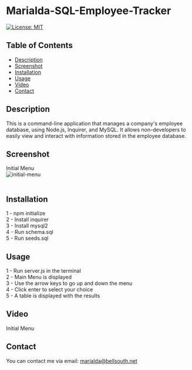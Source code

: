 # Marialda-SQL-Employee-Tracker
[![License: MIT](https://img.shields.io/badge/License-MIT-yellow.svg)](https://opensource.org/licenses/MIT)

## Table of Contents
  - [Description](#description)
  - [Screenshot](#screenshot)
  - [Installation](#installation)
  - [Usage](#usage)
  - [Video](#video)
  - [Contact](#contact)
 
## Description
This is a command-line application that manages a company's employee database, using Node.js, Inquirer, and MySQL. It allows non-developers to easily view and interact with information stored in the employee database.

## Screenshot
Initial Menu <br/>
![initial-menu](./images/Initial_Menu.png) <br/> <br/> 

## Installation 
1 - npm initialize <br/>
2 - Install inquirer <br/>
3 - Install mysql2 <br/>
4 - Run schema.sql <br/>
5 - Run seeds.sql <br/>

## Usage
1 - Run server.js in the terminal <br/>
2 - Main Menu is displayed <br/>
3 - Use the arrow keys to go up and down the menu <br/>
4 - Click enter to select your choice <br/>
5 - A table is displayed with the results <br/>

## Video
Initial Menu

## Contact
You can contact me via email: marialda@bellsouth.net
